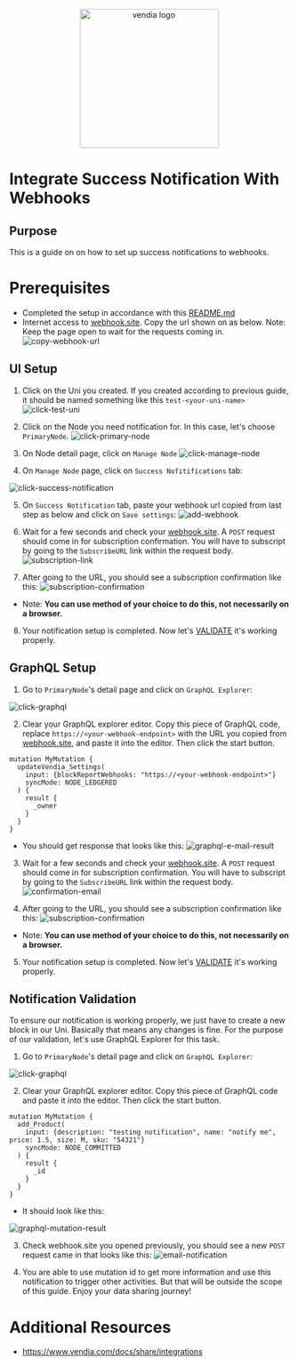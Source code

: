 <p align="center">
  <a href="https://vendia.net/">
    <img src="https://www.vendia.com/images/logo/logo.svg" alt="vendia logo" width="250px">
  </a>
</p>

# Integrate Success Notification With Webhooks

## Purpose
This is a guide on on how to set up success notifications to webhooks.

# Prerequisites
* Completed the setup in accordance with this [README.md](../../README.md)
* Internet access to [webhook.site](https://webhook.site). Copy the url shown on as below. Note: Keep the page open to wait for the requests coming in.
![copy-webhook-url](../../img/success/webhook/copy-webhook-url.png)

## UI Setup
1. Click on the Uni you created. If you created according to previous guide, it should be named something like this `test-<your-uni-name>`
![click-test-uni](../../img/re-usable/click-test-uni.png)

2. Click on the Node you need notification for. In this case, let's choose `PrimaryNode`.
![click-primary-node](../../img/re-usable/click-primary-node.png)

3. On Node detail page, click on `Manage Node`
![click-manage-node](../../img/re-usable/click-manage-node.png)

4. On `Manage Node` page, click on `Success Nofitifications` tab:

![click-success-notification](../../img/success/click-success-notification.png)

5. On `Success Notification` tab, paste your webhook url copied from last step as below and click on `Save settings`:
![add-webhook](../../img/success/webhook/success-webhook-setting.png)


6. Wait for a few seconds and check your [webhook.site](https://webhook.site). A `POST` request should come in for subscription confirmation. You will have to subscript by going to the `SubscribeURL` link within the request body.
![subscription-link](../../img/success/webhook/subscribe-message.png)

7. After going to the URL, you should see a subscription confirmation like this:
![subscription-confirmation](../../img/success/webhook/confirmation-message.png)
* Note: **You can use method of your choice to do this, not necessarily on a browser.**

8. Your notification setup is completed. Now let's [VALIDATE](#notification-validation) it's working properly.

## GraphQL Setup

1. Go to `PrimaryNode`'s detail page and click on `GraphQL Explorer`: 

![click-graphql](../../img/re-usable/click-grahql-explorer.png)

2. Clear your GraphQL explorer editor. Copy this piece of GraphQL code, replace `https://<your-webhook-endpoint>` with the URL you copied from [webhook.site](https://webhook.site), and paste it into the editor. Then click the start button.
```
mutation MyMutation {
  updateVendia_Settings(
    input: {blockReportWebhooks: "https://<your-webhook-endpoint>"}
    syncMode: NODE_LEDGERED
  ) {
    result {
      _owner
    }
  }
}

```
* You should get response that looks like this:
![graphql-e-mail-result](../../img/success/webhook/graphql-add-webhook.png)

3. Wait for a few seconds and check your [webhook.site](https://webhook.site). A `POST` request should come in for subscription confirmation. You will have to subscript by going to the `SubscribeURL` link within the request body.
![confirmation-email](../../img/success/webhook/subscribe-message.png)

4. After going to the URL, you should see a subscription confirmation like this:
![subscription-confirmation](../../img/success/webhook/confirmation-message.png)
* Note: **You can use method of your choice to do this, not necessarily on a browser.**

5. Your notification setup is completed. Now let's [VALIDATE](#notification-validation) it's working properly.

## Notification Validation
To ensure our notification is working properly, we just have to create a new block in our Uni. Basically that means any changes is fine. For the purpose of our validation, let's use GraphQL Explorer for this task.

1. Go to `PrimaryNode`'s detail page and click on `GraphQL Explorer`: 

![click-graphql](../../img/re-usable/click-grahql-explorer.png)

2. Clear your GraphQL explorer editor. Copy this piece of GraphQL code and paste it into the editor. Then click the start button.
```
mutation MyMutation {
  add_Product(
    input: {description: "testing notification", name: "notify me", price: 1.5, size: M, sku: "54321"}
    syncMode: NODE_COMMITTED
  ) {
    result {
      _id
    }
  }
}
```
* It should look like this:

![graphql-mutation-result](../../img/re-usable/create-new-block.png)

3. Check webhook.site you opened previously, you should see a new `POST` request came in that looks like this: 
![email-notification](../../img/success/webhook/webhook-block-notification.png)


4. You are able to use mutation id to get more information and use this notification to trigger other activities. But that will be outside the scope of this guide. Enjoy your data sharing journey!

# Additional Resources

* https://www.vendia.com/docs/share/integrations